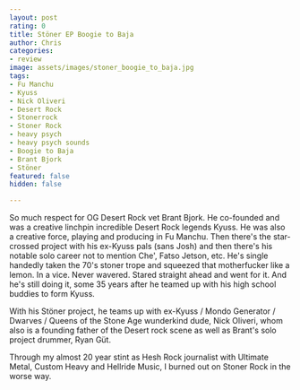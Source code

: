 ```yaml
---
layout: post
rating: 0
title: Stöner EP Boogie to Baja
author: Chris
categories:
- review
image: assets/images/stoner_boogie_to_baja.jpg
tags:
- Fu Manchu
- Kyuss
- Nick Oliveri
- Desert Rock
- Stonerrock
- Stoner Rock
- heavy psych
- heavy psych sounds
- Boogie to Baja
- Brant Bjork
- Stöner
featured: false
hidden: false

---
```

So much respect for OG Desert Rock vet Brant Bjork.  He co-founded and was a creative linchpin incredible Desert Rock legends Kyuss. He was also a creative force, playing and producing in Fu Manchu. Then there's the star-crossed project with his ex-Kyuss pals (sans Josh) and then there's his notable solo career not to mention Che', Fatso Jetson, etc.  He's single handedly  taken the 70's stoner trope and squeezed that motherfucker like a lemon. In a vice.  Never wavered. Stared straight ahead and went for it.  And he's still doing it, some 35 years after he teamed up with his high school buddies to form Kyuss.

With his Stöner project, he teams up with ex-Kyuss / Mondo Generator / Dwarves / Queens of the Stone Age wunderkind dude, Nick Oliveri, whom also is a founding father of the Desert rock scene as well as Brant's solo project drummer, Ryan Güt. 

Through my almost 20 year stint as Hesh Rock journalist with Ultimate Metal, Custom Heavy and Hellride Music, I burned out on Stoner Rock in the worse way. 